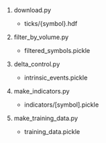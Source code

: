 
1. download.py
   - ticks/{symbol}.hdf

1. filter_by_volume.py
   - filtered_symbols.pickle
   
1. delta_control.py
   - intrinsic_events.pickle
  
1. make_indicators.py
   - indicators/[symbol].pickle
   
1. make_training_data.py
   - training_data.pickle
   
